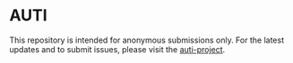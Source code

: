 # AUTI

This repository is intended for anonymous submissions only. For the latest updates and to submit issues, please visit the [auti-project](https://github.com/auti-project).
